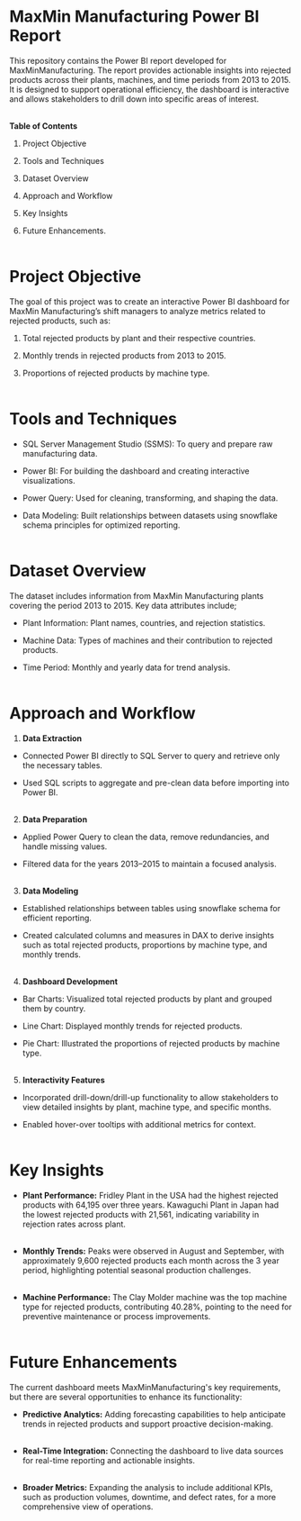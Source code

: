 # MaxMin Manufacturing Power BI Report
This repository contains the Power BI report developed for MaxMinManufacturing. The report provides actionable insights into rejected products across their plants, machines, and time periods from 2013 to 2015. It is designed to support operational efficiency, the dashboard is interactive and allows stakeholders to drill down into specific areas of interest.<br><br>


**Table of Contents**
1. Project Objective

2. Tools and Techniques

3. Dataset Overview

4. Approach and Workflow

5. Key Insights
   
6. Future Enhancements.<br><br>


# Project Objective
The goal of this project was to create an interactive Power BI dashboard for MaxMin Manufacturing’s shift managers to analyze metrics related to rejected products, such as:

1. Total rejected products by plant and their respective countries.
   
2. Monthly trends in rejected products from 2013 to 2015.
   
3. Proportions of rejected products by machine type.<br><br>

# Tools and Techniques
-  SQL Server Management Studio (SSMS): To query and prepare raw manufacturing data.

-  Power BI: For building the dashboard and creating interactive visualizations.

-  Power Query: Used for cleaning, transforming, and shaping the data.

-  Data Modeling: Built relationships between datasets using snowflake schema principles for optimized reporting.<br><br>


# Dataset Overview #
The dataset includes information from MaxMin Manufacturing plants covering the period 2013 to 2015. Key data attributes include;

- Plant Information: Plant names, countries, and rejection statistics.

- Machine Data: Types of machines and their contribution to rejected products.

- Time Period: Monthly and yearly data for trend analysis.<br><br>


# Approach and Workflow
1.  **Data Extraction**
- Connected Power BI directly to SQL Server to query and retrieve only the necessary tables.
  
- Used SQL scripts to aggregate and pre-clean data before importing into Power BI.<br><br>

2. **Data Preparation**
- Applied Power Query to clean the data, remove redundancies, and handle missing values.
  
- Filtered data for the years 2013–2015 to maintain a focused analysis.<br><br>

  
3. **Data Modeling**
- Established relationships between tables using snowflake schema for efficient reporting.
  
- Created calculated columns and measures in DAX to derive insights such as total rejected products, proportions by machine type, and monthly trends.<br><br>
  
4. **Dashboard Development**
   
- Bar Charts: Visualized total rejected products by plant and grouped them by country.

- Line Chart: Displayed monthly trends for rejected products.

- Pie Chart: Illustrated the proportions of rejected products by machine type.<br><br>


5. **Interactivity Features**
- Incorporated drill-down/drill-up functionality to allow stakeholders to view detailed insights by plant, machine type, and specific months.

- Enabled hover-over tooltips with additional metrics for context.<br><br>

# Key Insights

- **Plant Performance:** Fridley Plant in the USA had the highest rejected products with 64,195 over three years. Kawaguchi Plant in Japan had the lowest rejected products with 21,561, indicating variability in rejection rates across plant.<br><br>

- **Monthly Trends:** Peaks were observed in August and September, with approximately 9,600 rejected products each month across the 3 year period, highlighting potential seasonal production challenges.<br><br>

- **Machine Performance:** The Clay Molder machine was the top machine type for rejected products, contributing 40.28%, pointing to the need for preventive maintenance or process improvements.<br><br>

# Future Enhancements
The current dashboard meets MaxMinManufacturing's key requirements, but there are several opportunities to enhance its functionality:

- **Predictive Analytics:** Adding forecasting capabilities to help anticipate trends in rejected products and support proactive decision-making.<br><br>

- **Real-Time Integration:** Connecting the dashboard to live data sources for real-time reporting and actionable insights.<br><br>

- **Broader Metrics:** Expanding the analysis to include additional KPIs, such as production volumes, downtime, and defect rates, for a more comprehensive view of operations.<br><br>
